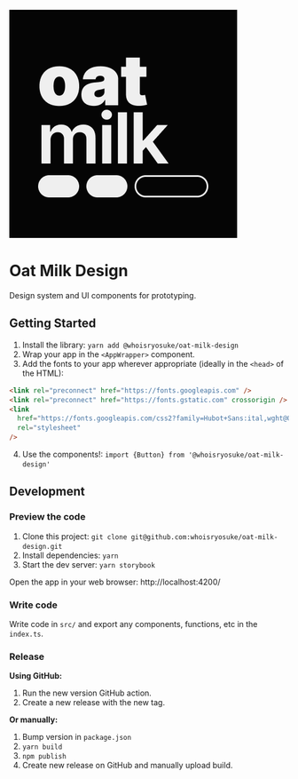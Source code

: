 ![Oat Milk Design logo](/docs/branding/White%20on%20Black%20BG.png)

# Oat Milk Design

Design system and UI components for prototyping.

## Getting Started

1. Install the library: `yarn add @whoisryosuke/oat-milk-design`
2. Wrap your app in the `<AppWrapper>` component.
3. Add the fonts to your app wherever appropriate (ideally in the `<head>` of the HTML):

```html
<link rel="preconnect" href="https://fonts.googleapis.com" />
<link rel="preconnect" href="https://fonts.gstatic.com" crossorigin />
<link
  href="https://fonts.googleapis.com/css2?family=Hubot+Sans:ital,wght@0,200..900;1,200..900&family=Inter+Tight:ital,wght@0,600;1,600&display=swap"
  rel="stylesheet"
/>
```

4. Use the components!: `import {Button} from '@whoisryosuke/oat-milk-design'`

## Development

### Preview the code

1. Clone this project: `git clone git@github.com:whoisryosuke/oat-milk-design.git`
1. Install dependencies: `yarn`
1. Start the dev server: `yarn storybook`

Open the app in your web browser: http://localhost:4200/

### Write code

Write code in `src/` and export any components, functions, etc in the `index.ts`.

### Release

**Using GitHub:**

1. Run the new version GitHub action.
1. Create a new release with the new tag.

**Or manually:**

1. Bump version in `package.json`
1. `yarn build`
1. `npm publish`
1. Create new release on GitHub and manually upload build.
